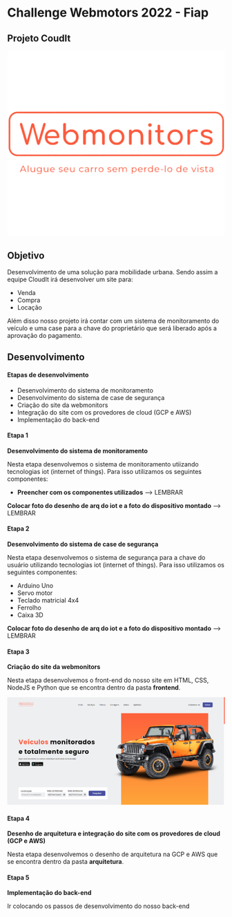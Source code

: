 # Challenge Webmotors 2022 - Fiap
## Projeto CoudIt

![Fiap](img/logo.png)

## Objetivo

Desenvolvimento de uma solução para mobilidade urbana. Sendo assim a equipe CloudIt irá desenvolver um site para:

- Venda
- Compra
- Locação

Além disso nosso projeto irá contar com um sistema de monitoramento do veículo e uma case para a chave do proprietário que será liberado após a aprovação do pagamento.

## Desenvolvimento

#### Etapas de desenvolvimento

- Desenvolvimento do sistema de monitoramento
- Desenvolvimento do sistema de case de segurança
- Criação do site da webmonitors
- Integração do site com os provedores de cloud (GCP e AWS)
- Implementação do back-end

#### Etapa 1

**Desenvolvimento do sistema de monitoramento**

Nesta etapa desenvolvemos o sistema de monitoramento utiizando tecnologias iot (internet of things). Para isso utilizamos os seguintes componentes:

- **Preencher com os componentes utilizados** --> LEMBRAR

**Colocar foto do desenho de arq do iot e a foto do dispositivo montado** --> LEMBRAR

#### Etapa 2

**Desenvolvimento do sistema de case de segurança**

Nesta etapa desenvolvemos o sistema de segurança para a chave do usuário utilizando tecnologias iot (internet of things). Para isso utilizamos os seguintes componentes:

- Arduino Uno
- Servo motor
- Teclado matricial 4x4
- Ferrolho
- Caixa 3D

**Colocar foto do desenho de arq do iot e a foto do dispositivo montado** --> LEMBRAR 

#### Etapa 3

**Criação do site da webmonitors**

Nesta etapa desenvolvemos o front-end do nosso site em HTML, CSS, NodeJS e Python que se encontra dentro da pasta **frontend**.

![Fiap](img/website.png)

#### Etapa 4

**Desenho de arquitetura e integração do site com os provedores de cloud (GCP e AWS)**

Nesta etapa desenvolvemos o desenho de arquitetura na GCP e AWS que se encontra dentro da pasta **arquitetura**.


#### Etapa 5

**Implementação do back-end**

Ir colocando os passos de desenvolvimento do nosso back-end
